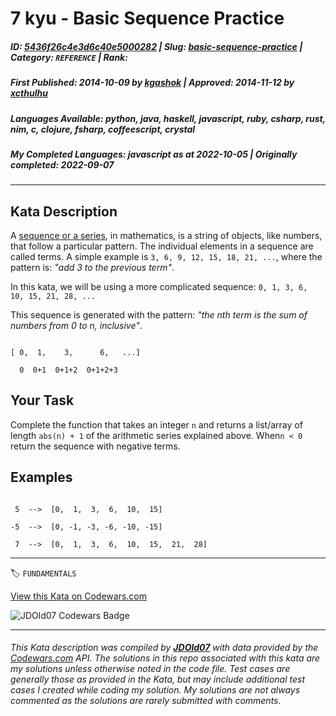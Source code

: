 # 7 kyu - Basic Sequence Practice

##### **ID**: [5436f26c4e3d6c40e5000282](https://www.codewars.com/kata/5436f26c4e3d6c40e5000282) | **Slug**: [basic-sequence-practice](https://www.codewars.com/kata/5436f26c4e3d6c40e5000282) | **Category**: `REFERENCE` | **Rank**: <span style="color:white">7 kyu</span>

##### **First Published**: 2014-10-09 ***by*** [kgashok](https://www.codewars.com/users/kgashok) | **Approved**: 2014-11-12 ***by*** [xcthulhu](https://www.codewars.com/users/xcthulhu)

##### **Languages Available**: python, java, haskell, javascript, ruby, csharp, rust, nim, c, clojure, fsharp, coffeescript, crystal

##### **My Completed Languages**: javascript ***as at*** 2022-10-05 | **Originally completed**: 2022-09-07

---

## Kata Description


A [sequence or a series](http://world.mathigon.org/Sequences), in mathematics, is a string of objects, like numbers, that follow a particular pattern. The individual elements in a sequence are called terms. A simple example is `3, 6, 9, 12, 15, 18, 21, ...`, where the pattern is: _"add 3 to the previous term"_.



In this kata, we will be using a more complicated sequence:   `0, 1, 3, 6, 10, 15, 21, 28, ...`

This sequence is generated with the pattern: _"the nth term is the sum of numbers from 0 to n, inclusive"_.



```

[ 0,  1,    3,      6,   ...]

  0  0+1  0+1+2  0+1+2+3

```



## Your Task



Complete the function that takes an integer `n` and returns a list/array of length `abs(n) + 1` of the arithmetic series explained above. When`n < 0` return the sequence with negative terms.



## Examples 



```

 5  -->  [0,  1,  3,  6,  10,  15]

-5  -->  [0, -1, -3, -6, -10, -15]

 7  -->  [0,  1,  3,  6,  10,  15,  21,  28]

```



---


🏷 `FUNDAMENTALS`


[View this Kata on Codewars.com](https://www.codewars.com/kata/5436f26c4e3d6c40e5000282)

![](https://www.codewars.com/users/jdold07/badges/large "JDOld07 Codewars Badge")

---

###### *This Kata description was compiled by [**JDOld07**](https://tpstech.dev) with data provided by the [Codewars.com](https://www.codewars.com) API.  The solutions in this repo associated with this kata are my solutions unless otherwise noted in the code file.  Test cases are generally those as provided in the Kata, but may include additional test cases I created while coding my solution.  My solutions are not always commented as the solutions are rarely submitted with comments.*
